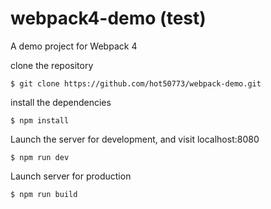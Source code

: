 # webpack4-demo (test)
A demo project for Webpack 4

clone the repository

```
$ git clone https://github.com/hot50773/webpack-demo.git
```

install the dependencies
```
$ npm install
```

Launch the server for development, and visit localhost:8080
```
$ npm run dev
```

Launch server for production
```
$ npm run build
```
